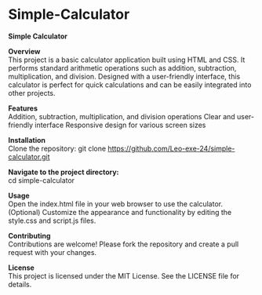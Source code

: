 # Simple-Calculator
<b>Simple Calculator</b><br>

<b>Overview</b><br>
This project is a basic calculator application built using HTML and CSS. It performs standard arithmetic operations such as addition, subtraction, multiplication, and division. Designed with a user-friendly interface, this calculator is perfect for quick calculations and can be easily integrated into other projects.

<b>Features</b><br>
Addition, subtraction, multiplication, and division operations
Clear and user-friendly interface
Responsive design for various screen sizes

<b>Installation</b><br>
Clone the repository:
git clone https://github.com/Leo-exe-24/simple-calculator.git

<b>Navigate to the project directory:</b><br>
cd simple-calculator

<b>Usage</b><br>
Open the index.html file in your web browser to use the calculator.
(Optional) Customize the appearance and functionality by editing the style.css and script.js files.

<b>Contributing</b><br>
Contributions are welcome! Please fork the repository and create a pull request with your changes.

<b>License</b><br>
This project is licensed under the MIT License. See the LICENSE file for details.
